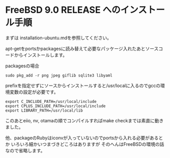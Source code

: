 # FreeBSD 9.0 RELEASE へのインストール手順

まずは installation-ubuntu.mdを参照してください。

apt-getをportsかpackagesに読み替えて必要なパッケージ入れたあとソースコードからインストールします。

packagesの場合

    sudo pkg_add -r png jpeg giflib sqlite3 libyaml

prefixを指定せずにソースからインストールすると/usr/localに入るのでgccの環境変数の設定が必要です。

    export C_INCLUDE_PATH=/usr/local/include
    export CPLUS_INCLUDE_PATH=/usr/local/include
    export LIBRARY_PATH=/usr/local/lib

このあとeiio, nv, otamaの順でコンパイルすればmake checkまでは素直に動きました。

他、packageのRubyはiconvが入っていないのでportsから入れる必要があるとか
いろいろ細かいつまづきどころはありますが
そのへんはFreeBSDの環境の話なので省略します。
